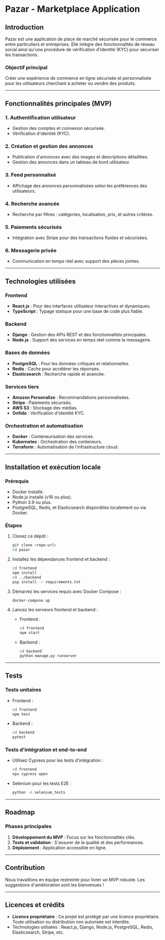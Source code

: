 # Pazar - Marketplace Application

## **Introduction**

Pazar est une application de place de marché sécurisée pour le commerce entre particuliers et entreprises. Elle intègre des fonctionnalités de réseau social ainsi qu'une procédure de vérification d'identité (KYC) pour sécuriser les transactions.

### **Objectif principal**

Créer une expérience de commerce en ligne sécurisée et personnalisée pour les utilisateurs cherchant à acheter ou vendre des produits.

---

## **Fonctionnalités principales (MVP)**

### **1. Authentification utilisateur**

- Gestion des comptes et connexion sécurisée.
- Vérification d'identité (KYC).

### **2. Création et gestion des annonces**

- Publication d'annonces avec des images et descriptions détaillées.
- Gestion des annonces dans un tableau de bord utilisateur.

### **3. Feed personnalisé**

- Affichage des annonces personnalisées selon les préférences des utilisateurs.

### **4. Recherche avancée**

- Recherche par filtres : catégories, localisation, prix, et autres critères.

### **5. Paiements sécurisés**

- Intégration avec Stripe pour des transactions fluides et sécurisées.

### **6. Messagerie privée**

- Communication en temps réel avec support des pièces jointes.

---

## **Technologies utilisées**

### **Frontend**

- **React.js** : Pour des interfaces utilisateur interactives et dynamiques.
- **TypeScript** : Typage statique pour une base de code plus fiable.

### **Backend**

- **Django** : Gestion des APIs REST et des fonctionnalités principales.
- **Node.js** : Support des services en temps réel comme la messagerie.

### **Bases de données**

- **PostgreSQL** : Pour les données critiques et relationnelles.
- **Redis** : Cache pour accélérer les réponses.
- **Elasticsearch** : Recherche rapide et avancée.

### **Services tiers**

- **Amazon Personalize** : Recommandations personnalisées.
- **Stripe** : Paiements sécurisés.
- **AWS S3** : Stockage des médias.
- **Onfido** : Vérification d'identité KYC.

### **Orchestration et automatisation**

- **Docker** : Conteneurisation des services.
- **Kubernetes** : Orchestration des conteneurs.
- **Terraform** : Automatisation de l'infrastructure cloud.

---

## **Installation et exécution locale**

### **Prérequis**

- Docker installé.
- Node.js installé (v16 ou plus).
- Python 3.9 ou plus.
- PostgreSQL, Redis, et Elasticsearch disponibles localement ou via Docker.

### **Étapes**

1. Clonez ce dépôt :

   ```bash
   git clone <repo-url>
   cd pazar
   ```

2. Installez les dépendances frontend et backend :

   ```bash
   cd frontend
   npm install
   cd ../backend
   pip install -r requirements.txt
   ```

3. Démarrez les services requis avec Docker Compose :

   ```bash
   docker-compose up
   ```

4. Lancez les serveurs frontend et backend :

   - Frontend :

     ```bash
     cd frontend
     npm start
     ```

   - Backend :

     ```bash
     cd backend
     python manage.py runserver
     ```

---

## **Tests**

### **Tests unitaires**

- Frontend :

  ```bash
  cd frontend
  npm test
  ```

- Backend :

  ```bash
  cd backend
  pytest
  ```

### **Tests d'intégration et end-to-end**

- Utilisez Cypress pour les tests d'intégration :

  ```bash
  cd frontend
  npx cypress open
  ```

- Selenium pour les tests E2E :

  ```bash
  python -m selenium_tests
  ```

---

## **Roadmap**

### **Phases principales**

1. **Développement du MVP** : Focus sur les fonctionnalités clés.
2. **Tests et validation** : S'assurer de la qualité et des performances.
3. **Déploiement** : Application accessible en ligne.

---

## **Contribution**

Nous travaillons en équipe restreinte pour livrer un MVP robuste. Les suggestions d'amélioration sont les bienvenues !

---

## **Licences et crédits**

- **Licence propriétaire** : Ce projet est protégé par une licence propriétaire. Toute utilisation ou distribution non autorisée est interdite.
- Technologies utilisées : React.js, Django, Node.js, PostgreSQL, Redis, Elasticsearch, Stripe, etc.
